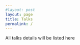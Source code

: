 ```yaml
---
#layout: post
layout: page
title: Talks
permalink: /
---
```



All talks details will be listed here
